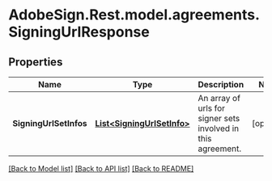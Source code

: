 # AdobeSign.Rest.model.agreements.SigningUrlResponse
## Properties

Name | Type | Description | Notes
------------ | ------------- | ------------- | -------------
**SigningUrlSetInfos** | [**List&lt;SigningUrlSetInfo&gt;**](SigningUrlSetInfo.md) | An array of urls for signer sets involved in this agreement. | [optional] 

[[Back to Model list]](../README.md#documentation-for-models) [[Back to API list]](../README.md#documentation-for-api-endpoints) [[Back to README]](../README.md)

